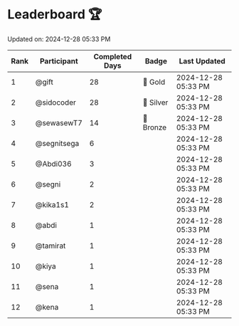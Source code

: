 # Leaderboard 🏆

Updated on: 2024-12-28 05:33 PM

| Rank | Participant       | Completed Days | Badge      | Last Updated         |
|------|-------------------|----------------|------------|----------------------|
| 1    | @gift             | 28             | 🏅 Gold     | 2024-12-28 05:33 PM |
| 2    | @sidocoder        | 28             | 🥈 Silver   | 2024-12-28 05:33 PM |
| 3    | @sewasewT7        | 14             | 🥉 Bronze   | 2024-12-28 05:33 PM |
| 4    | @segnitsega       | 6              |            | 2024-12-28 05:33 PM |
| 5    | @Abdi036          | 3              |            | 2024-12-28 05:33 PM |
| 6    | @segni            | 2              |            | 2024-12-28 05:33 PM |
| 7    | @kika1s1          | 2              |            | 2024-12-28 05:33 PM |
| 8    | @abdi             | 1              |            | 2024-12-28 05:33 PM |
| 9    | @tamirat          | 1              |            | 2024-12-28 05:33 PM |
| 10   | @kiya             | 1              |            | 2024-12-28 05:33 PM |
| 11   | @sena             | 1              |            | 2024-12-28 05:33 PM |
| 12   | @kena             | 1              |            | 2024-12-28 05:33 PM |
